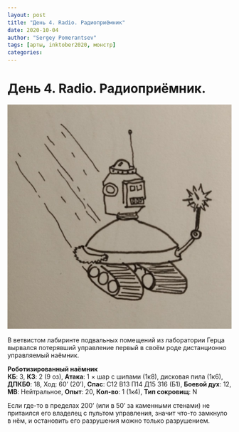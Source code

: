 ```yaml
---
layout: post
title: "День 4. Radio. Радиоприёмник"
date: 2020-10-04
author: "Sergey Pomerantsev"
tags: [арты, inktober2020, монстр]
categories:
---
```


# День 4. Radio. Радиоприёмник.

![](assets/images/_inktober20-4.jpg)

В ветвистом лабиринте подвальных помещений из лаборатории Герца вырвался потерявший управление первый в своём роде дистанционно управляемый наёмник.

**Роботизированный наёмник**  
**КБ**: 3, **КЗ**: 2 (9 оз), **Атака**: 1 × шар с шипами (1к8), дисковая пила (1к6), **ДПКБ0**: 18, Ход: 60’ (20’), **Спас**: С12 В13 П14 Д15 З16 (Б1), **Боевой дух**: 12, **МВ**: Нейтральное, **Опыт**: 20, **Кол-во**: 1 (1к4), **Тип сокровищ**: N

Если где-то в пределах 200’ (или в 50’ за каменными стенами) не притаился его владелец с пультом управления, значит что-то замкнуло в нём, и остановить его разрушения можно только разрушением.
